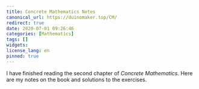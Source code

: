 ```yaml
---
title: Concrete Mathematics Notes
canonical_url: https://duinomaker.top/CM/
redirect: true
date: 2020-07-01 09:26:46
categories: [Mathematics]
tags: []
widgets:
license_lang: en
pinned: true
---
```


I have finished reading the second chapter of *Concrete Mathematics*. Here are my notes on the book and solutions to the exercises.